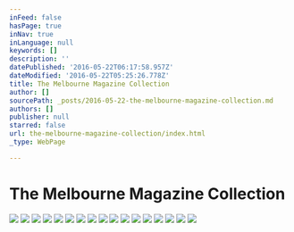 ```yaml
---
inFeed: false
hasPage: true
inNav: true
inLanguage: null
keywords: []
description: ''
datePublished: '2016-05-22T06:17:58.957Z'
dateModified: '2016-05-22T05:25:26.778Z'
title: The Melbourne Magazine Collection
author: []
sourcePath: _posts/2016-05-22-the-melbourne-magazine-collection.md
authors: []
publisher: null
starred: false
url: the-melbourne-magazine-collection/index.html
_type: WebPage

---
```

# The Melbourne Magazine Collection
![](https://the-grid-user-content.s3-us-west-2.amazonaws.com/9ec24faa-3504-4e2c-84f6-7621ba02814d.jpg)
![](https://the-grid-user-content.s3-us-west-2.amazonaws.com/0454bf42-a965-4611-9227-4cde7ab2339e.jpg)
![](https://the-grid-user-content.s3-us-west-2.amazonaws.com/8e176bd6-bbc8-4e8b-94c0-8a1c38dd8714.jpg)
![](https://the-grid-user-content.s3-us-west-2.amazonaws.com/65ea44a6-ac31-47dc-899e-67c84fae15eb.jpg)
![](https://the-grid-user-content.s3-us-west-2.amazonaws.com/92c4713c-80b7-401a-b838-a79c2e01a89f.jpg)
![](https://the-grid-user-content.s3-us-west-2.amazonaws.com/499894de-7c97-496e-a77a-019325f140b1.jpg)
![](https://the-grid-user-content.s3-us-west-2.amazonaws.com/4b0afd9d-4043-47e3-a70c-ebd66668d2e5.jpg)
![](https://the-grid-user-content.s3-us-west-2.amazonaws.com/6a9086ee-7e5c-4560-9759-1421835feedd.jpg)
![](https://the-grid-user-content.s3-us-west-2.amazonaws.com/8a040e5f-7908-4248-8b65-5f835ee0a5dc.jpg)
![](https://the-grid-user-content.s3-us-west-2.amazonaws.com/aec11716-eda9-4f2c-9456-7b144dc94e9a.jpg)
![](https://the-grid-user-content.s3-us-west-2.amazonaws.com/ed2c8f0c-3465-4bf6-bb55-c3cfa5061881.jpg)
![](https://the-grid-user-content.s3-us-west-2.amazonaws.com/f0a7e3eb-37e8-489c-94a2-b3b3aa2ce178.jpg)
![](https://the-grid-user-content.s3-us-west-2.amazonaws.com/be8c3fc3-1139-46bf-9884-de1e5a110cfe.jpg)
![](https://the-grid-user-content.s3-us-west-2.amazonaws.com/5fb4da7a-a49e-4b79-9ad8-819c8d2967a3.jpg)
![](https://the-grid-user-content.s3-us-west-2.amazonaws.com/3fca2c8b-7c62-4af9-80d5-a30b502f0206.jpg)
![](https://the-grid-user-content.s3-us-west-2.amazonaws.com/2d0b675a-ca69-4f1e-ab88-f6bb7408c263.jpg)
![](https://the-grid-user-content.s3-us-west-2.amazonaws.com/46b94837-97aa-4d04-865f-e9bb4382e8c9.jpg)